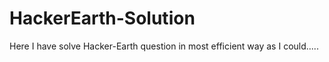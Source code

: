 # HackerEarth-Solution
Here I have solve Hacker-Earth question in most efficient way as I could.....
